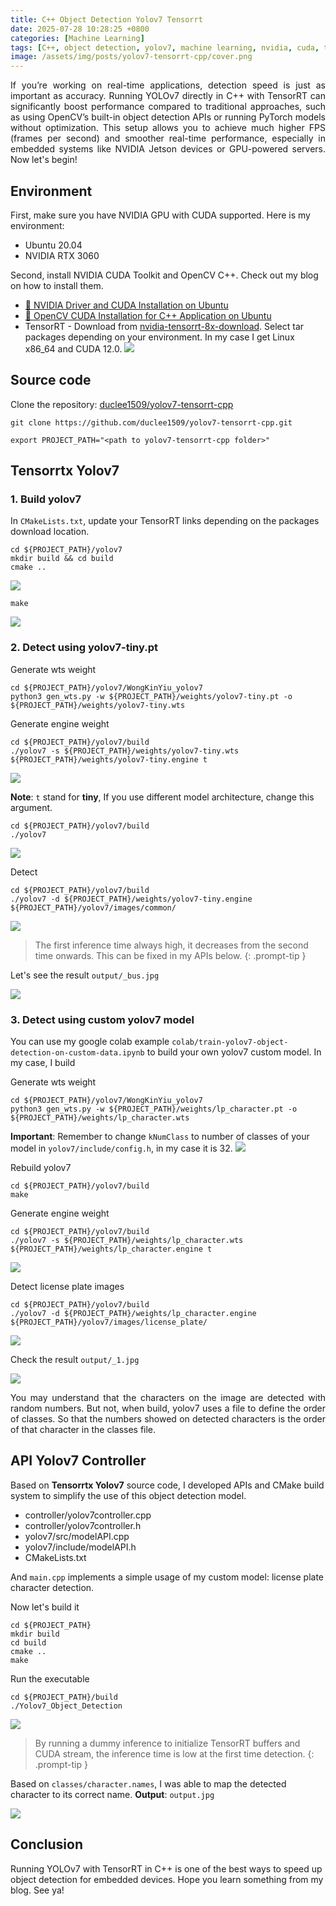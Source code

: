 ```yaml
---
title: C++ Object Detection Yolov7 Tensorrt
date: 2025-07-28 10:28:25 +0800
categories: [Machine Learning]
tags: [C++, object detection, yolov7, machine learning, nvidia, cuda, tensorrt]
image: /assets/img/posts/yolov7-tensorrt-cpp/cover.png
---
```


<div style="text-align: justify">
If you’re working on real-time applications, detection speed is just as important as accuracy. Running YOLOv7 directly in C++ with TensorRT can significantly boost performance compared to traditional approaches, such as using OpenCV’s built-in object detection APIs or running PyTorch models without optimization. This setup allows you to achieve much higher FPS (frames per second) and smoother real-time performance, especially in embedded systems like NVIDIA Jetson devices or GPU-powered servers. Now let's begin!
</div>

## Environment

First, make sure you have NVIDIA GPU with CUDA supported. Here is my environment:
* Ubuntu 20.04
* NVIDIA RTX 3060

Second, install NVIDIA CUDA Toolkit and OpenCV C++. Check out my blog on how to install them.

* [🚀 NVIDIA Driver and CUDA Installation on Ubuntu](https://www.duclee.com/posts/nvidia-cuda-toolkit-installation/)
* [🚀 OpenCV CUDA Installation for C++ Application on Ubuntu](https://www.duclee.com/posts/opencv-c++-gpu-installation)
* TensorRT - Download from [nvidia-tensorrt-8x-download](https://developer.nvidia.com/nvidia-tensorrt-8x-download). Select tar packages depending on your environment. In my case I get Linux x86_64 and CUDA 12.0.
![](/assets/img/posts/yolov7-tensorrt-cpp/tensorrt.png)

## Source code
Clone the repository: [duclee1509/yolov7-tensorrt-cpp](https://github.com/duclee1509/yolov7-tensorrt-cpp.git)
```
git clone https://github.com/duclee1509/yolov7-tensorrt-cpp.git
```
```
export PROJECT_PATH="<path to yolov7-tensorrt-cpp folder>"
```

## Tensorrtx Yolov7
### 1. Build yolov7
In `CMakeLists.txt`, update your TensorRT links depending on the packages download location.

```
cd ${PROJECT_PATH}/yolov7
mkdir build && cd build
cmake ..
```
![](/assets/img/posts/yolov7-tensorrt-cpp/tensorrtx-config.png)

```
make
```
![](/assets/img/posts/yolov7-tensorrt-cpp/tensorrtx-build.png)

### 2. Detect using yolov7-tiny.pt

Generate wts weight
```
cd ${PROJECT_PATH}/yolov7/WongKinYiu_yolov7
python3 gen_wts.py -w ${PROJECT_PATH}/weights/yolov7-tiny.pt -o ${PROJECT_PATH}/weights/yolov7-tiny.wts
```

Generate engine weight
```
cd ${PROJECT_PATH}/yolov7/build
./yolov7 -s ${PROJECT_PATH}/weights/yolov7-tiny.wts ${PROJECT_PATH}/weights/yolov7-tiny.engine t
```
![](/assets/img/posts/yolov7-tensorrt-cpp/yolov7-engine.png)

**Note**: `t` stand for **tiny**, If you use different model architecture, change this argument.
```
cd ${PROJECT_PATH}/yolov7/build
./yolov7
```
![](/assets/img/posts/yolov7-tensorrt-cpp/yolov7-args.png)

Detect
```
cd ${PROJECT_PATH}/yolov7/build
./yolov7 -d ${PROJECT_PATH}/weights/yolov7-tiny.engine ${PROJECT_PATH}/yolov7/images/common/
```
![](/assets/img/posts/yolov7-tensorrt-cpp/yolov7-detect.png)

<!-- markdownlint-capture -->
<!-- markdownlint-disable -->
> The first inference time always high, it decreases from the second time onwards. This can be fixed in my APIs below.
{: .prompt-tip }
<!-- markdownlint-restore -->

Let's see the result `output/_bus.jpg`

![](/assets/img/posts/yolov7-tensorrt-cpp/bus.jpg)

### 3. Detect using custom yolov7 model
You can use my google colab example `colab/train-yolov7-object-detection-on-custom-data.ipynb` to build your own yolov7 custom model. In my case, I build 

Generate wts weight
```
cd ${PROJECT_PATH}/yolov7/WongKinYiu_yolov7
python3 gen_wts.py -w ${PROJECT_PATH}/weights/lp_character.pt -o ${PROJECT_PATH}/weights/lp_character.wts
```

**Important**: Remember to change `kNumClass` to number of classes of your model in `yolov7/include/config.h`, in my case it is 32.
![](/assets/img/posts/yolov7-tensorrt-cpp/config.png)

Rebuild yolov7
```
cd ${PROJECT_PATH}/yolov7/build
make
```

Generate engine weight
```
cd ${PROJECT_PATH}/yolov7/build
./yolov7 -s ${PROJECT_PATH}/weights/lp_character.wts ${PROJECT_PATH}/weights/lp_character.engine t
```
![](/assets/img/posts/yolov7-tensorrt-cpp/lp-engine.png)

Detect license plate images
```
cd ${PROJECT_PATH}/yolov7/build
./yolov7 -d ${PROJECT_PATH}/weights/lp_character.engine ${PROJECT_PATH}/yolov7/images/license_plate/
```
![](/assets/img/posts/yolov7-tensorrt-cpp/lp-detect.png)

Check the result `output/_1.jpg`

![](/assets/img/posts/yolov7-tensorrt-cpp/1.jpg)

<div style="text-align: justify">
You may understand that the characters on the image are detected with random numbers. But not, when build, yolov7 uses a file to define the order of classes. So that the numbers showed on detected characters is the order of that character in the classes file.
</div>

## API Yolov7 Controller

Based on **Tensorrtx Yolov7** source code, I developed APIs and CMake build system to simplify the use of this object detection model.

* controller/yolov7controller.cpp
* controller/yolov7controller.h
* yolov7/src/modelAPI.cpp
* yolov7/include/modelAPI.h
* CMakeLists.txt

And `main.cpp` implements a simple usage of my custom model: license plate character detection.

Now let's build it
```
cd ${PROJECT_PATH}
mkdir build
cd build
cmake ..
make
```

Run the executable
```
cd ${PROJECT_PATH}/build
./Yolov7_Object_Detection
```
![](/assets/img/posts/yolov7-tensorrt-cpp/api-run.png)

<!-- markdownlint-capture -->
<!-- markdownlint-disable -->
> By running a dummy inference to initialize TensorRT buffers and CUDA stream, the inference time is low at the first time detection.
{: .prompt-tip }
<!-- markdownlint-restore -->

Based on `classes/character.names`, I was able to map the detected character to its correct name. **Output**: `output.jpg`

![](/assets/img/posts/yolov7-tensorrt-cpp/output.jpg)

## Conclusion

Running YOLOv7 with TensorRT in C++ is one of the best ways to speed up object detection for embedded devices. Hope you learn something from my blog. See ya!
